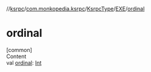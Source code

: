 //[ksrpc](../../../index.md)/[com.monkopedia.ksrpc](../../index.md)/[KsrpcType](../index.md)/[EXE](index.md)/[ordinal](ordinal.md)



# ordinal  
[common]  
Content  
val [ordinal](ordinal.md): [Int](https://kotlinlang.org/api/latest/jvm/stdlib/kotlin/-int/index.html)  



